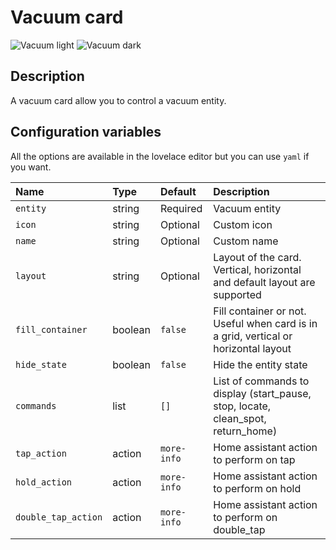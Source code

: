 # Vacuum card

![Vacuum light](../images/vacuum-light.png)
![Vacuum dark](../images/vacuum-dark.png)

## Description

A vacuum card allow you to control a vacuum entity.

## Configuration variables

All the options are available in the lovelace editor but you can use `yaml` if you want.

| Name                | Type    | Default     | Description                                                                         |
| :------------------ | :------ | :---------- | :---------------------------------------------------------------------------------- |
| `entity`            | string  | Required    | Vacuum entity                                                                       |
| `icon`              | string  | Optional    | Custom icon                                                                         |
| `name`              | string  | Optional    | Custom name                                                                         |
| `layout`            | string  | Optional    | Layout of the card. Vertical, horizontal and default layout are supported           |
| `fill_container`    | boolean | `false`     | Fill container or not. Useful when card is in a grid, vertical or horizontal layout |
| `hide_state`        | boolean | `false`     | Hide the entity state                                                               |
| `commands`          | list    | `[]`        | List of commands to display (start_pause, stop, locate, clean_spot, return_home)    |
| `tap_action`        | action  | `more-info` | Home assistant action to perform on tap                                             |
| `hold_action`       | action  | `more-info` | Home assistant action to perform on hold                                            |
| `double_tap_action` | action  | `more-info` | Home assistant action to perform on double_tap                                      |
